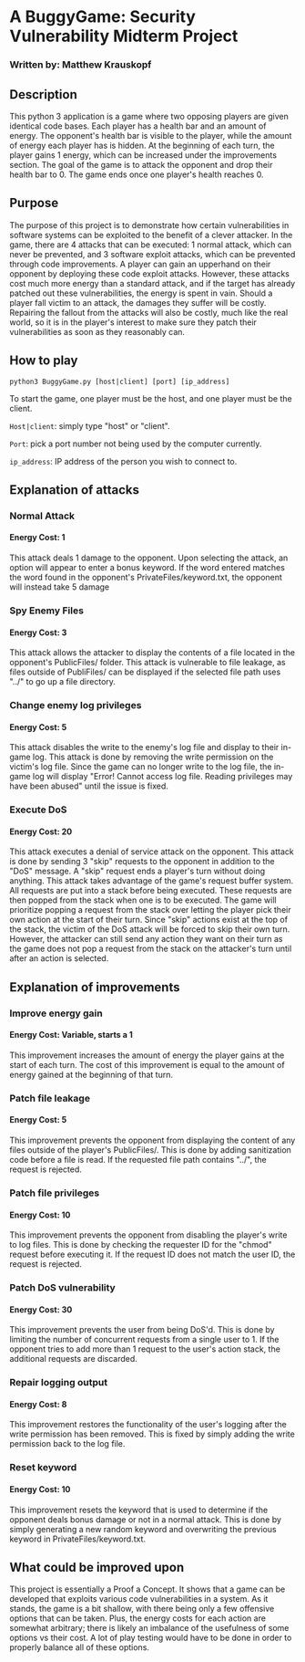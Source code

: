 # A BuggyGame: Security Vulnerability Midterm Project 
### Written by: Matthew Krauskopf

## Description
This python 3 application is a game where two opposing players are given identical code bases. Each player has a health bar and an amount of energy.
The opponent's health bar is visible to the player, while the amount of energy each player has is hidden. At the beginning of each turn, the player gains
1 energy, which can be increased under the improvements section. The goal of the game is to attack the opponent
and drop their health bar to 0. The game ends once one player's health reaches 0. 

## Purpose
The purpose of this project is to demonstrate how certain vulnerabilities in software systems can be exploited to the benefit of a clever attacker.
In the game, there are 4 attacks that can be executed: 1 normal attack, which can never be prevented, and 3 software exploit attacks, which can be prevented 
through code improvements. A player can gain an upperhand on their opponent by deploying these code exploit attacks. However, these attacks cost much more
energy than a standard attack, and if the target has already patched out these vulnerabilities, the energy is spent in vain. Should a player fall victim
to an attack, the damages they suffer will be costly. Repairing the fallout from the attacks will also be costly, much like the real world, so
it is in the player's interest to make sure they patch their vulnerabilities as soon as they reasonably can. 

## How to play
```
python3 BuggyGame.py [host|client] [port] [ip_address]
```
To start the game, one player must be the host, and one player must be the client. 

`Host|client`: simply type "host" or "client".

`Port`: pick a port number not being used by the computer currently.

`ip_address`: IP address of the person you wish to connect to.

## Explanation of attacks
### Normal Attack
#### Energy Cost: 1

This attack deals 1 damage to the opponent. Upon selecting the attack, an option will appear to enter a bonus keyword. If the word entered
matches the word found in the opponent's PrivateFiles/keyword.txt, the opponent will instead take 5 damage

### Spy Enemy Files
#### Energy Cost: 3

This attack allows the attacker to display the contents of a file located in the opponent's PublicFiles/ folder. 
This attack is vulnerable to file leakage, as files outside of PubliFiles/ can be displayed if the selected file path uses "../" to go
up a file directory. 

### Change enemy log privileges
#### Energy Cost: 5

This attack disables the write to the enemy's log file and display to their in-game log. This attack is done by removing the write permission 
on the victim's log file. Since the game can no longer write to the log file, the in-game log will display "Error! Cannot access log file. Reading privileges may have been abused"
until the issue is fixed.

### Execute DoS
#### Energy Cost: 20

This attack executes a denial of service attack on the opponent. This attack is done by sending 3 "skip" requests to the opponent in addition to the "DoS" message.
A "skip" request ends a player's turn without doing anything. This attack takes advantage of the game's request buffer system. All requests are put into a stack before 
being executed. These requests are then popped from the stack when one is to be executed. The game will prioritize popping a request from the stack over letting the player
pick their own action at the start of their turn. Since "skip" actions exist at the top of the stack, the victim of the DoS attack will be forced to skip their own turn. 
However, the attacker can still send any action they want on their turn as the game does not pop a request from the stack on the attacker's turn until 
after an action is selected. 

## Explanation of improvements
### Improve energy gain
#### Energy Cost: Variable, starts a 1

This improvement increases the amount of energy the player gains at the start of each turn. The cost of this improvement is equal
to the amount of energy gained at the beginning of that turn.

### Patch file leakage
#### Energy Cost: 5

This improvement prevents the opponent from displaying the content of any files outside of the player's PublicFiles/. This is done
by adding sanitization code before a file is read. If the requested file path contains "../", the request is rejected. 

### Patch file privileges
#### Energy Cost: 10

This improvement prevents the opponent from disabling the player's write to log files. This is done by checking the requester ID 
for the "chmod" request before executing it. If the request ID does not match the user ID, the request is rejected. 

### Patch DoS vulnerability
#### Energy Cost: 30

This improvement prevents the user from being DoS'd. This is done by limiting the number of concurrent requests from a single user to 1. If 
the opponent tries to add more than 1 request to the user's action stack, the additional requests are discarded. 


### Repair logging output
#### Energy Cost: 8

This improvement restores the functionality of the user's logging after the write permission has been removed. This is fixed by simply 
adding the write permission back to the log file.

### Reset keyword
#### Energy Cost: 10

This improvement resets the keyword that is used to determine if the opponent deals bonus damage or not in a normal attack. This is 
done by simply generating a new random keyword and overwriting the previous keyword in PrivateFiles/keyword.txt. 


## What could be improved upon
This project is essentially a Proof a Concept. It shows that a game can be developed that exploits various code vulnerabilities in a system. 
As it stands, the game is a bit shallow, with there being only a few offensive options that can be taken. Plus, the energy costs for
each action are somewhat arbitrary; there is likely an imbalance of the usefulness of some options vs their cost. A lot of play testing
would have to be done in order to properly balance all of these options. 




